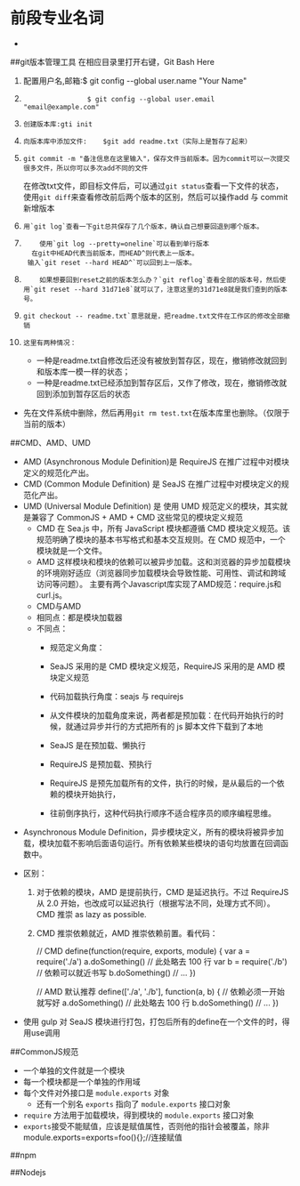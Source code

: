 # 前段专业名词 #
-


##git版本管理工具
在相应目录里打开右键，Git Bash Here
1. 配置用户名,邮箱:$ git config --global user.name "Your Name"
1.                     $ git config --global user.email "email@example.com"
1.     创建版本库:gti init
1.     向版本库中添加文件:    $git add readme.txt（实际上是暂存了起来）
1.     git commit -m "备注信息在这里输入"，保存文件当前版本。因为commit可以一次提交很多文件，所以你可以多次add不同的文件
     在修改txt文件，即目标文件后，可以通过`git status`查看一下文件的状态，使用`git diff`来查看修改前后两个版本的区别，然后可以操作add 与 commit 新增版本
1.     用`git log`查看一下git总共保存了几个版本，确认自己想要回退到哪个版本。
1.         使用`git log --pretty=oneline`可以看到单行版本
         在git中HEAD代表当前版本，而HEAD^则代表上一版本。
        输入`git reset --hard HEAD^`可以回到上一版本。
1.         如果想要回到reset之前的版本怎么办？`git reflog`查看全部的版本号，然后使用`git reset --hard 31d71e8`就可以了，注意这里的31d71e8就是我们查到的版本号。
1.     git checkout -- readme.txt`意思就是，把readme.txt文件在工作区的修改全部撤销
1.     这里有两种情况：
    + 一种是readme.txt自修改后还没有被放到暂存区，现在，撤销修改就回到和版本库一模一样的状态；
    + 一种是readme.txt已经添加到暂存区后，又作了修改，现在，撤销修改就回到添加到暂存区后的状态
- 先在文件系统中删除，然后再用`git rm test.txt`在版本库里也删除。（仅限于当前的版本）


##CMD、AMD、UMD
- AMD (Asynchronous Module Definition)是 RequireJS 在推广过程中对模块定义的规范化产出。
- CMD (Common Module Definition) 是 SeaJS 在推广过程中对模块定义的规范化产出。
- UMD (Universal Module Definition) 是 使用 UMD 规范定义的模块，其实就是兼容了 CommonJS + AMD + CMD 这些常见的模块定义规范
    + CMD
    在 Sea.js 中，所有 JavaScript 模块都遵循 CMD 模块定义规范。该规范明确了模块的基本书写格式和基本交互规则。在 CMD 规范中，一个模块就是一个文件。
    + AMD
    这样模块和模块的依赖可以被异步加载。这和浏览器的异步加载模块的环境刚好适应（浏览器同步加载模块会导致性能、可用性、调试和跨域访问等问题）。
    主要有两个Javascript库实现了AMD规范：require.js和curl.js。
    + CMD与AMD
    + 相同点：都是模块加载器
    + 不同点：
        + 规范定义角度：
        + SeaJS 采用的是 CMD 模块定义规范，RequireJS 采用的是 AMD 模块定义规范
        
        + 代码加载执行角度：seajs 与 requirejs
        + 从文件模块的加载角度来说，两者都是预加载：在代码开始执行的时候，就通过异步并行的方式把所有的 js 脚本文件下载到了本地
        
        + SeaJS 是在预加载、懒执行
        + RequireJS 是预加载、预执行
        
        + RequireJS 是预先加载所有的文件，执行的时候，是从最后的一个依赖的模块开始执行，
        + 往前倒序执行，这种代码执行顺序不适合程序员的顺序编程思维。
-  Asynchronous Module Definition，异步模块定义，所有的模块将被异步加载，模块加载不影响后面语句运行。所有依赖某些模块的语句均放置在回调函数中。

  + 区别：

     1. 对于依赖的模块，AMD 是提前执行，CMD 是延迟执行。不过 RequireJS 从 2.0 开始，也改成可以延迟执行（根据写法不同，处理方式不同）。CMD 推崇 as lazy as possible.
     2. CMD 推崇依赖就近，AMD 推崇依赖前置。看代码：


         // CMD
         define(function(require, exports, module) {
             var a = require('./a')
             a.doSomething()
             // 此处略去 100 行
             var b = require('./b') // 依赖可以就近书写
             b.doSomething()
             // ...
         })
        
         // AMD 默认推荐
         define(['./a', './b'], function(a, b) { // 依赖必须一开始就写好
             a.doSomething()
             // 此处略去 100 行
             b.doSomething()
             // ...
         })
    
   -  使用 gulp 对 SeaJS 模块进行打包，打包后所有的define在一个文件的时，得用use调用
      
##CommonJS规范
- 一个单独的文件就是一个模块
- 每一个模块都是一个单独的作用域
- 每个文件对外接口是 `module.exports` 对象
  + 还有一个别名 `exports` 指向了 `module.exports` 接口对象
- `require` 方法用于加载模块，得到模块的 `module.exports` 接口对象
- `exports`接受不能赋值，应该是赋值属性，否则他的指针会被覆盖，除非                                                        module.exports=exports=foo(){};//连接赋值

##npm
    
##Nodejs